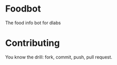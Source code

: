 # Foodbot
The food info bot for dlabs

# Contributing
You know the drill: fork, commit, push, pull request.
